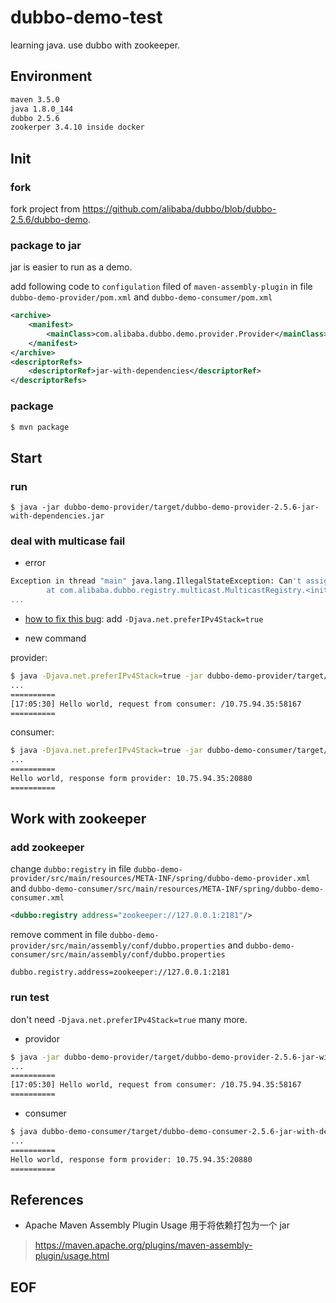 # dubbo-demo-test
learning java. use dubbo with zookeeper.

## Environment
```bash
maven 3.5.0
java 1.8.0_144
dubbo 2.5.6
zookerper 3.4.10 inside docker
```

## Init
### fork
fork project from https://github.com/alibaba/dubbo/blob/dubbo-2.5.6/dubbo-demo.

### package to jar
jar is easier to run as a demo.

add following code to `configulation` filed of `maven-assembly-plugin` in file `dubbo-demo-provider/pom.xml` and `dubbo-demo-consumer/pom.xml`
```xml
<archive>
    <manifest>
        <mainClass>com.alibaba.dubbo.demo.provider.Provider</mainClass>
    </manifest>
</archive>
<descriptorRefs>
    <descriptorRef>jar-with-dependencies</descriptorRef>
</descriptorRefs>
```

### package
```bash
$ mvn package
```

## Start
### run
```
$ java -jar dubbo-demo-provider/target/dubbo-demo-provider-2.5.6-jar-with-dependencies.jar
```

### deal with multicase fail
* error
```bash
Exception in thread "main" java.lang.IllegalStateException: Can't assign requested address
        at com.alibaba.dubbo.registry.multicast.MulticastRegistry.<init>(MulticastRegistry.java:116)
...
```

* [how to fix this bug][how to fix this bug]: add `-Djava.net.preferIPv4Stack=true`

* new command

provider:
```bash
$ java -Djava.net.preferIPv4Stack=true -jar dubbo-demo-provider/target/dubbo-demo-provider-2.5.6-jar-with-dependencies.jar
...
==========
[17:05:30] Hello world, request from consumer: /10.75.94.35:58167
==========
```

consumer:
```bash
$ java -Djava.net.preferIPv4Stack=true -jar dubbo-demo-consumer/target/dubbo-demo-consumer-2.5.6-jar-with-dependencies.jar
...
==========
Hello world, response form provider: 10.75.94.35:20880
==========
```

## Work with zookeeper
### add zookeeper
change `dubbo:registry` in file `dubbo-demo-provider/src/main/resources/META-INF/spring/dubbo-demo-provider.xml` and `dubbo-demo-consumer/src/main/resources/META-INF/spring/dubbo-demo-consumer.xml`
```xml
<dubbo:registry address="zookeeper://127.0.0.1:2181"/>
```

remove comment in file `dubbo-demo-provider/src/main/assembly/conf/dubbo.properties` and `dubbo-demo-consumer/src/main/assembly/conf/dubbo.properties`
```
dubbo.registry.address=zookeeper://127.0.0.1:2181
```

### run test
don't need `-Djava.net.preferIPv4Stack=true` many more.
* providor
```bash
$ java -jar dubbo-demo-provider/target/dubbo-demo-provider-2.5.6-jar-with-dependencies.jar
...
==========
[17:05:30] Hello world, request from consumer: /10.75.94.35:58167
==========
```

* consumer
```bash
$ java dubbo-demo-consumer/target/dubbo-demo-consumer-2.5.6-jar-with-dependencies.jar
...
==========
Hello world, response form provider: 10.75.94.35:20880
==========
```

[#silent links]:#
[how to fix this bug]: https://stackoverflow.com/questions/18747134/getting-cant-assign-requested-address-java-net-socketexception-using-ehcache

## References
*  Apache Maven Assembly Plugin Usage 用于将依赖打包为一个 jar
> https://maven.apache.org/plugins/maven-assembly-plugin/usage.html

## EOF